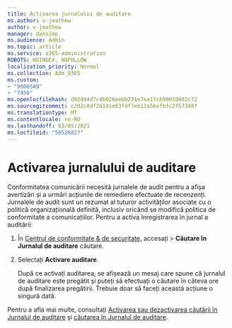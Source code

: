 ```yaml
---
title: Activarea jurnalului de auditare
ms.author: v-jmathew
author: v-jmathew
manager: dansimp
ms.audience: Admin
ms.topic: article
ms.service: o365-administration
ROBOTS: NOINDEX, NOFOLLOW
localization_priority: Normal
ms.collection: Adm_O365
ms.custom:
- "9000549"
- "7456"
ms.openlocfilehash: d92d44d7c4b926eebb231e7ea1fcb90010482c72
ms.sourcegitcommit: c202c0df2d141e63f4f7eb13a56efbfc2f57348f
ms.translationtype: MT
ms.contentlocale: ro-RO
ms.lasthandoff: 03/05/2021
ms.locfileid: "50526827"
---
```

# <a name="enable-the-audit-log"></a>Activarea jurnalului de auditare

Conformitatea comunicării necesită jurnalele de audit pentru a afișa avertizări și a urmări acțiunile de remediere efectuate de recenzenți. Jurnalele de audit sunt un rezumat al tuturor activităților asociate cu o politică organizațională definită, inclusiv oricând se modifică politica de conformitate a comunicațiilor. Pentru a activa înregistrarea în jurnal a auditării:

1. În [Centrul de conformitate & de securitate](https://go.microsoft.com/fwlink/?linkid=2101341), accesați   >  **Căutare în Jurnalul de auditare** căutare.
2. Selectați **Activare auditare**.

    După ce activați auditarea, se afișează un mesaj care spune că jurnalul de auditare este pregătit și puteți să efectuați o căutare în câteva ore după finalizarea pregătirii. Trebuie doar să faceți această acțiune o singură dată.

Pentru a afla mai multe, consultați [Activarea sau dezactivarea căutării în Jurnalul de auditare](https://go.microsoft.com/fwlink/?linkid=2129077) și [căutarea în Jurnalul de auditare](https://go.microsoft.com/fwlink/?linkid=2123729).
